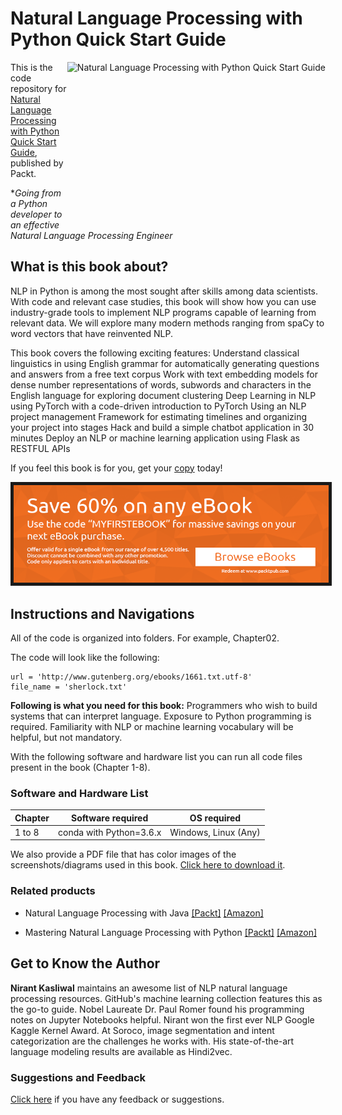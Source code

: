 # Natural Language Processing with Python Quick Start Guide

<a href="https://www.packtpub.com/big-data-and-business-intelligence/natural-language-processing-python-quick-start-guide?utm_source=github&utm_medium=repository&utm_campaign=9781789130386 "><img src="https://d255esdrn735hr.cloudfront.net/sites/default/files/imagecache/ppv4_main_book_cover/B10832_cover.png" alt="Natural Language Processing with Python Quick Start Guide" height="256px" align="right"></a>

This is the code repository for [Natural Language Processing with Python Quick Start Guide](https://www.packtpub.com/big-data-and-business-intelligence/natural-language-processing-python-quick-start-guide?utm_source=github&utm_medium=repository&utm_campaign=9781789130386 ), published by Packt.

**Going from a Python developer to an effective Natural Language Processing Engineer*

## What is this book about?
NLP in Python is among the most sought after skills among data scientists. With code and relevant case studies, this book will show how you can use industry-grade tools to implement NLP programs capable of learning from relevant data. We will explore many modern methods ranging from spaCy to word vectors that have reinvented NLP.

This book covers the following exciting features:
Understand classical linguistics in using English grammar for automatically generating questions and answers from a free text corpus 
Work with text embedding models for dense number representations of words, subwords and characters in the English language for exploring document clustering 
Deep Learning in NLP using PyTorch with a code-driven introduction to PyTorch 
Using an NLP project management Framework for estimating timelines and organizing your project into stages 
Hack and build a simple chatbot application in 30 minutes 
Deploy an NLP or machine learning application using Flask as RESTFUL APIs 

If you feel this book is for you, get your [copy](https://www.amazon.com/dp/9781789130386) today!

<a href="https://www.packtpub.com/?utm_source=github&utm_medium=banner&utm_campaign=GitHubBanner"><img src="https://raw.githubusercontent.com/PacktPublishing/GitHub/master/GitHub.png" 
alt="https://www.packtpub.com/" border="5" /></a>

## Instructions and Navigations
All of the code is organized into folders. For example, Chapter02.

The code will look like the following:
```
url = 'http://www.gutenberg.org/ebooks/1661.txt.utf-8'
file_name = 'sherlock.txt'
```

**Following is what you need for this book:**
Programmers who wish to build systems that can interpret language. Exposure to Python programming is required. Familiarity with NLP or machine learning vocabulary will be helpful, but not mandatory.	

With the following software and hardware list you can run all code files present in the book (Chapter 1-8).
### Software and Hardware List
| Chapter | Software required | OS required |
| -------- | ------------------------------------ | ----------------------------------- |
| 1 to 8 | conda with Python=3.6.x | Windows, Linux (Any) |

We also provide a PDF file that has color images of the screenshots/diagrams used in this book. [Click here to download it](http://www.packtpub.com/sites/default/files/downloads/9781789130386_ColorImages.pdf).

### Related products
* Natural Language Processing with Java  [[Packt]](https://india.packtpub.com/in/application-development/natural-language-processing-java?utm_source=github&utm_medium=repository&utm_campaign=) [[Amazon]](https://www.amazon.com/dp/9781784391799)

* Mastering Natural Language Processing with Python  [[Packt]](https://india.packtpub.com/in/big-data-and-business-intelligence/mastering-natural-language-processing-python?utm_source=github&utm_medium=repository&utm_campaign=) [[Amazon]](https://www.amazon.com/dp/9781783989041)


## Get to Know the Author
**Nirant Kasliwal**
maintains an awesome list of NLP natural language processing resources. GitHub's machine learning collection features this as the go-to guide. Nobel Laureate Dr. Paul Romer found his programming notes on Jupyter Notebooks helpful. Nirant won the first ever NLP Google Kaggle Kernel Award. At Soroco, image segmentation and intent categorization are the challenges he works with. His state-of-the-art language modeling results are available as Hindi2vec.


### Suggestions and Feedback
[Click here](https://docs.google.com/forms/d/e/1FAIpQLSdy7dATC6QmEL81FIUuymZ0Wy9vH1jHkvpY57OiMeKGqib_Ow/viewform) if you have any feedback or suggestions.


